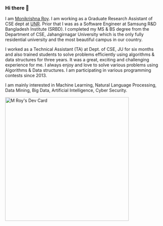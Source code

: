 ### Hi there 👋

I am [Monikrishna Roy](https://www.linkedin.com/in/monikrishnaroy/). I am working as a Graduate Research Assistant of CSE dept at [UNR](https://www.unr.edu/). Prior that I was as a Software Engineer at Samsung R&D Bangladesh Institute (SRBD). I completed my MS & BS degree from the Department of CSE, Jahangirnagar University which is the only fully residential university and the most beautiful campus in our country.

I worked as a Technical Assistant (TA) at Dept. of CSE, JU for six months and also trained students to solve problems efficiently using algorithms & data structures for three years. It was a great, exciting and challenging experience for me. I always enjoy and love to solve various problems using Algorithms & Data structures. I am participating in various programming contests since 2013.

I am mainly interested in Machine Learning, Natural Language Processing, Data Mining, Big Data, Artificial Intelligence, Cyber Security.

<a href="https://app.daily.dev/mroy"><img src="https://api.daily.dev/devcards/942a53831fde46d2be8924eefc95be78.png?r=slu" width="400" alt="M Roy's Dev Card"/></a>
<!--
**moni-roy/moni-roy** is a ✨ _special_ ✨ repository because its `README.md` (this file) appears on your GitHub profile.

Here are some ideas to get you started:

- 🔭 I’m currently working on ...
- 🌱 I’m currently learning ...
- 👯 I’m looking to collaborate on ...
- 🤔 I’m looking for help with ...
- 💬 Ask me about ...
- 📫 How to reach me: ...
- 😄 Pronouns: ...
- ⚡ Fun fact: ...
-->
